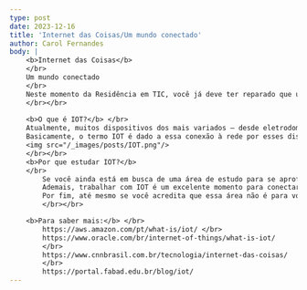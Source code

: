 ```yaml
---
type: post
date: 2023-12-16
title: 'Internet das Coisas/Um mundo conectado'
author: Carol Fernandes
body: |
    <b>Internet das Coisas</b> 
    </br>
    Um mundo conectado 
    </br>
    Neste momento da Residência em TIC, você já deve ter reparado que um dos conteúdos apresentados é a IOT (Internet Of Things, Internet das Coisas, em inglês). Você Dev, independentemente do nível de instrução, já deve ter ouvido essa sigla em diversos lugares, mas você já refletiu o porquê de esse tema ser tão importante para nós? Não somente isso, mas também o quanto a IOT influencia nosso mundo cada dia mais? Para além do conteúdo do curso, aqui vamos dar uma palinha do que é IOT, dos motivos para se aprofundar mais no assunto e como isso pode incrementar na sua formação em STEM (Ciências, Tecnologias, Engenharias e Matemática)!
    </br></br>
    
    <b>O que é IOT?</b> </br>
    Atualmente, muitos dispositivos dos mais variados – desde eletrodomésticos a equipamentos hospitalares – foram digitalizados (e.g. relógio, sistemas de segurança e aparelhos de ultrassonografia) e, à vista disso, um novo processo está sendo implementado sobre esses aparelhos: a conexão deles à rede de computadores (internet).</br>
    Basicamente, o termo IOT é dado a essa conexão à rede por esses dispositivos, e essa rede, juntamente a sensores e processadores implementados nestes dispositivos, possibilita a captação de dados que responda de forma inteligente aos usuários desses dispositivos. A partir disso, uma extensa área de pesquisa é desenvolvida e você pode conferir no material de estudos disponibilizado na plataforma!</br>
    <img src="/_images/posts/IOT.png"/>
    </br></br>
    <b>Por que estudar IOT?</b>
    </br>
        Se você ainda está em busca de uma área de estudo para se aprofundar, então vale a pena conferir a Internet das Coisas! Sendo uma área em ascensão, diferentes setores da indústria, incluindo empresas de renome no mercado tecnológico (confira o material da AWS e da Oracle ao final do post). Além disso, bem como qualquer área que se utilize da computação, a IOT demanda de desenvolvedores de software, profissionais em nuvem e machine learning, engenheiros, analistas de dados… (e, obviamente, mais profissionais que deixariam esse texto muito extenso).   </br> 
        Ademais, trabalhar com IOT é um excelente momento para conectar as aprendizagens de software com hardware, principalmente se você curte o ambiente industrial – com desenvolvimento de dispositivos inteligentes para uso na produção industrial –,  já que foi desenvolvida até mesmo uma subárea de IOT para essa categoria: a IOT Industrial.</br>
        Por fim, até mesmo se você acredita que essa área não é para você, o aprendizado sobre IOT com certeza influenciará o seu uso desses dispositivos conectados à rede. No mundo de hoje, você com certeza utilizará pelo menos um dispositivo IOT e, como mencionado anteriormente, eles se utilizam de registros de uso e comportamento do usuário para responder com melhorias em seu uso e resultado. Ou seja, ao entender o funcionamento dessas tecnologias, você terá vantagens em seus usos!
        </br></br>

    <b>Para saber mais:</b> </br>
        https://aws.amazon.com/pt/what-is/iot/ </br>
        https://www.oracle.com/br/internet-of-things/what-is-iot/ 
        </br>
        https://www.cnnbrasil.com.br/tecnologia/internet-das-coisas/
        </br>
        https://portal.fabad.edu.br/blog/iot/
---
```

